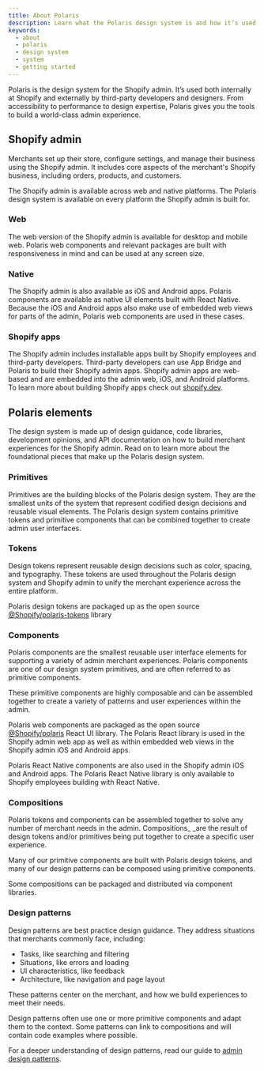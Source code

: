 ```yaml
---
title: About Polaris
description: Learn what the Polaris design system is and how it’s used by designers and developers to build world-class Shopify admin experiences.
keywords:
  - about
  - polaris
  - design system
  - system
  - getting started
---
```


Polaris is the design system for the Shopify admin. It’s used both internally at Shopify and externally by third-party developers and designers. From accessibility to performance to design expertise, Polaris gives you the tools to build a world-class admin experience.

## Shopify admin

Merchants set up their store, configure settings, and manage their business using the Shopify admin. It includes core aspects of the merchant's Shopify business, including orders, products, and customers.

The Shopify admin is available across web and native platforms. The Polaris design system is available on every platform the Shopify admin is built for.

### Web

The web version of the Shopify admin is available for desktop and mobile web. Polaris web components and relevant packages are built with responsiveness in mind and can be used at any screen size.

### Native

The Shopify admin is also available as iOS and Android apps. Polaris components are available as native UI elements built with React Native. Because the iOS and Android apps also make use of embedded web views for parts of the admin, Polaris web components are used in these cases.

### Shopify apps

The Shopify admin includes installable apps built by Shopify employees and third-party developers. Third-party developers can use App Bridge and Polaris to build their Shopify admin apps. Shopify admin apps are web-based and are embedded into the admin web, iOS, and Android platforms. To learn more about building Shopify apps check out [shopify.dev](https://shopify.dev/apps/getting-started).

## Polaris elements

The design system is made up of design guidance, code libraries, development opinions, and API documentation on how to build merchant experiences for the Shopify admin. Read on to learn more about the foundational pieces that make up the Polaris design system.

### Primitives

Primitives are the building blocks of the Polaris design system. They are the smallest units of the system that represent codified design decisions and reusable visual elements. The Polaris design system contains primitive tokens and primitive components that can be combined together to create admin user interfaces.

### Tokens

Design tokens represent reusable design decisions such as color, spacing, and typography. These tokens are used throughout the Polaris design system and Shopify admin to unify the merchant experience across the entire platform.

Polaris design tokens are packaged up as the open source [@Shopify/polaris-tokens](https://github.com/Shopify/polaris/tree/main/polaris-tokens) library

### Components

Polaris components are the smallest reusable user interface elements for supporting a variety of admin merchant experiences. Polaris components are one of our design system primitives, and are often referred to as primitive components.

These primitive components are highly composable and can be assembled together to create a variety of patterns and user experiences within the admin.

Polaris web components are packaged as the open source [@Shopify/polaris](https://github.com/Shopify/polaris/tree/main/polaris-react) React UI library. The Polaris React library is used in the Shopify admin web app as well as within embedded web views in the Shopify admin iOS and Android apps.

Polaris React Native components are also used in the Shopify admin iOS and Android apps. The Polaris React Native library is only available to Shopify employees building with React Native.

### Compositions

Polaris tokens and components can be assembled together to solve any number of merchant needs in the admin. Compositions_ _are the result of design tokens and/or primitives being put together to create a specific user experience. 

Many of our primitive components are built with Polaris design tokens, and many of our design patterns can be composed using primitive components. 

Some compositions can be packaged and distributed via component libraries. 

### Design patterns

Design patterns are best practice design guidance. They address situations that merchants commonly face, including:

* Tasks, like searching and filtering
* Situations, like errors and loading
* UI characteristics, like feedback
* Architecture, like navigation and page layout

These patterns center on the merchant, and how we build experiences to meet their needs.

Design patterns often use one or more primitive components and adapt them to the context. Some patterns can link to compositions and will contain code examples where possible.

For a deeper understanding of design patterns, read our guide to [admin design patterns](/foundations/patterns/design-patterns).
